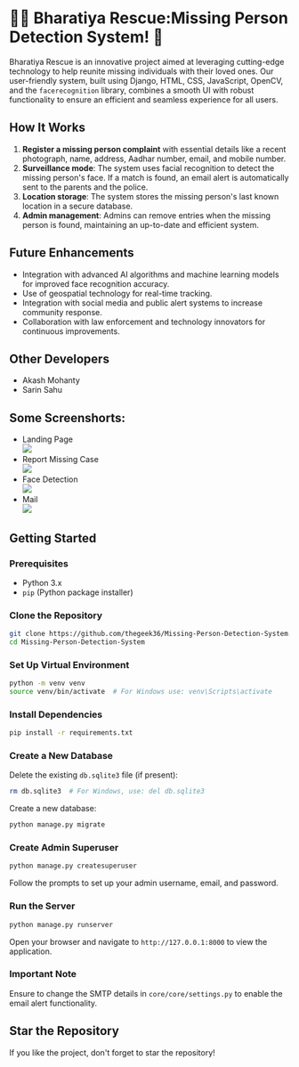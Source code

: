 # 🕵️‍♂️ Bharatiya Rescue:Missing Person Detection System! 📸
Bharatiya Rescue is an innovative project aimed at leveraging cutting-edge technology to help reunite missing individuals with their loved ones. Our user-friendly system, built using Django, HTML, CSS, JavaScript, OpenCV, and the `facerecognition` library, combines a smooth UI with robust functionality to ensure an efficient and seamless experience for all users.

## How It Works
1. **Register a missing person complaint** with essential details like a recent photograph, name, address, Aadhar number, email, and mobile number.
2. **Surveillance mode**: The system uses facial recognition to detect the missing person's face. If a match is found, an email alert is automatically sent to the parents and the police.
3. **Location storage**: The system stores the missing person's last known location in a secure database.
4. **Admin management**: Admins can remove entries when the missing person is found, maintaining an up-to-date and efficient system.

## Future Enhancements
- Integration with advanced AI algorithms and machine learning models for improved face recognition accuracy.
- Use of geospatial technology for real-time tracking.
- Integration with social media and public alert systems to increase community response.
- Collaboration with law enforcement and technology innovators for continuous improvements.

## Other Developers
- Akash Mohanty
- Sarin Sahu


## Some Screenshorts:
<ul>
<li> Landing Page <br> <img src = "https://github.com/thegeek36/Missing-Person-Detection-System/assets/76440306/0e2f4438-5a1d-4428-aa09-28ba492e91e5"></img> </li>
  <li>Report Missing Case <br>
      <img src = "https://github.com/thegeek36/Missing-Person-Detection-System/assets/76440306/5ecd1289-d542-4eb2-b567-46fca0b60d18"></img>
      </li>
  <li> Face Detection <br> 
      <img src = "https://github.com/thegeek36/Missing-Person-Detection-System/assets/76440306/86b9e088-d699-4ab4-a053-aa6e328ddf1d"></img>
    </li>
  <li> Mail <BR>
    <img src = "https://github.com/thegeek36/Missing-Person-Detection-System/assets/76440306/7058fee9-80c3-4b8b-8841-558c5ed7c483"> </img>
        </li>
</ul>

## Getting Started
### Prerequisites
- Python 3.x
- `pip` (Python package installer)

### Clone the Repository
```bash
git clone https://github.com/thegeek36/Missing-Person-Detection-System.git
cd Missing-Person-Detection-System
```

### Set Up Virtual Environment
```bash
python -m venv venv
source venv/bin/activate  # For Windows use: venv\Scripts\activate
```

### Install Dependencies
```bash
pip install -r requirements.txt
```

### Create a New Database
Delete the existing `db.sqlite3` file (if present):
```bash
rm db.sqlite3  # For Windows, use: del db.sqlite3
```

Create a new database:
```bash
python manage.py migrate
```

### Create Admin Superuser
```bash
python manage.py createsuperuser
```
Follow the prompts to set up your admin username, email, and password.

### Run the Server
```bash
python manage.py runserver
```
Open your browser and navigate to `http://127.0.0.1:8000` to view the application.

### Important Note
Ensure to change the SMTP details in `core/core/settings.py` to enable the email alert functionality.

## Star the Repository
If you like the project, don't forget to star the repository!


